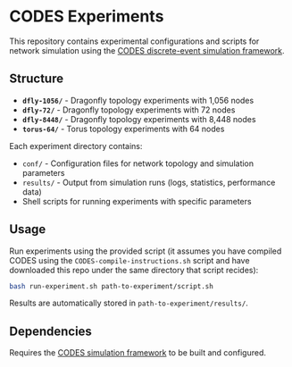 # CODES Experiments

This repository contains experimental configurations and scripts for network simulation using the [CODES discrete-event simulation framework](https://github.com/codes-org/codes).

## Structure

- **`dfly-1056/`** - Dragonfly topology experiments with 1,056 nodes
- **`dfly-72/`** - Dragonfly topology experiments with 72 nodes  
- **`dfly-8448/`** - Dragonfly topology experiments with 8,448 nodes
- **`torus-64/`** - Torus topology experiments with 64 nodes

Each experiment directory contains:
- `conf/` - Configuration files for network topology and simulation parameters
- `results/` - Output from simulation runs (logs, statistics, performance data)
- Shell scripts for running experiments with specific parameters

## Usage

Run experiments using the provided script (it assumes you have compiled CODES using the `CODES-compile-instructions.sh` script and have downloaded this repo under the same directory that script recides):

```bash
bash run-experiment.sh path-to-experiment/script.sh
```

Results are automatically stored in `path-to-experiment/results/`.

## Dependencies

Requires the [CODES simulation framework](https://github.com/codes-org/codes) to be built and configured.
